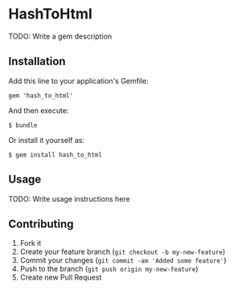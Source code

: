 # HashToHtml

TODO: Write a gem description

## Installation

Add this line to your application's Gemfile:

    gem 'hash_to_html'

And then execute:

    $ bundle

Or install it yourself as:

    $ gem install hash_to_html

## Usage

TODO: Write usage instructions here

## Contributing

1. Fork it
2. Create your feature branch (`git checkout -b my-new-feature`)
3. Commit your changes (`git commit -am 'Added some feature'`)
4. Push to the branch (`git push origin my-new-feature`)
5. Create new Pull Request

